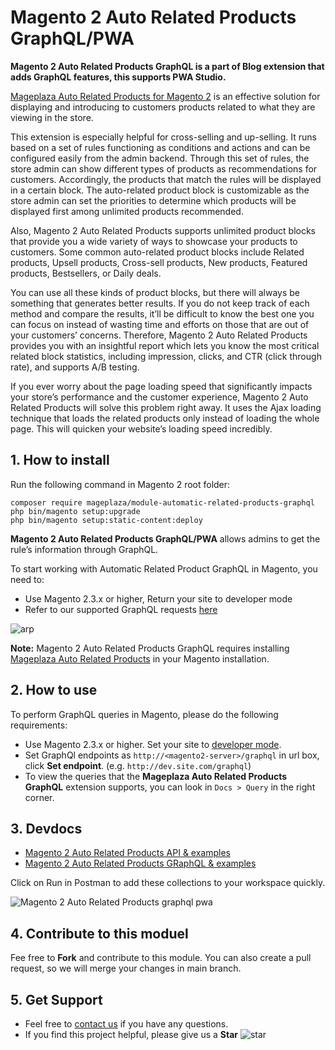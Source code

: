 # Magento 2 Auto Related Products GraphQL/PWA

**Magento 2 Auto Related Products GraphQL is a part of Blog extension that adds GraphQL features, this supports PWA Studio.**

[Mageplaza Auto Related Products for Magento 2](https://www.mageplaza.com/magento-2-automatic-related-products/) is an effective solution for displaying and introducing to customers products related to what they are viewing in the store. 

This extension is especially helpful for cross-selling and up-selling. It runs based on a set of rules functioning as conditions and actions and can be configured easily from the admin backend. Through this set of rules, the store admin can show different types of products as recommendations for customers. Accordingly, the products that match the rules will be displayed in a certain block. The auto-related product block is customizable as the store admin can set the priorities to determine which products will be displayed first among unlimited products recommended. 

Also, Magento 2 Auto Related Products supports unlimited product blocks that provide you a wide variety of ways to showcase your products to customers. Some common auto-related product blocks include Related products, Upsell products, Cross-sell products, New products, Featured products, Bestsellers, or Daily deals. 

You can use all these kinds of product blocks, but there will always be something that generates better results. If you do not keep track of each method and compare the results, it’ll be difficult to know the best one you can focus on instead of wasting time and efforts on those that are out of your customers’ concerns. Therefore, Magento 2 Auto Related Products provides you with an insightful report which lets you know the most critical related block statistics, including impression, clicks, and CTR (click through rate), and supports A/B testing. 

If you ever worry about the page loading speed that significantly impacts your store’s performance and the customer experience, Magento 2 Auto Related Products will solve this problem right away. It uses the Ajax loading technique that loads the related products only instead of loading the whole page. This will quicken your website’s loading speed incredibly. 

## 1. How to install

Run the following command in Magento 2 root folder:

```
composer require mageplaza/module-automatic-related-products-graphql
php bin/magento setup:upgrade
php bin/magento setup:static-content:deploy
```

**Magento 2 Auto Related Products GraphQL/PWA** allows admins to get the rule’s information through GraphQL.

To start working with Automatic Related Product GraphQL in Magento, you need to:

- Use Magento 2.3.x or higher, Return your site to developer mode
- Refer to our supported GraphQL requests [here](https://documenter.getpostman.com/view/10589000/SzfCVSAP?version=latest)

![arp](https://i.imgur.com/5hIdIBg.png)

**Note:** Magento 2 Auto Related Products GraphQL requires installing [Mageplaza Auto Related Products](https://www.mageplaza.com/magento-2-automatic-related-products/) in your Magento installation. 

## 2. How to use

To perform GraphQL queries in Magento, please do the following requirements: 
- Use Magento 2.3.x or higher. Set your site to [developer mode](https://www.mageplaza.com/devdocs/enable-disable-developer-mode-magento-2.html). 
- Set GraphQl endpoints as `http://<magento2-server>/graphql` in url box, click **Set endpoint**. 
(e.g. `http://dev.site.com/graphql`)
- To view the queries that the **Mageplaza Auto Related Products GraphQL** extension supports, you can look in `Docs > Query` in the right corner. 

## 3. Devdocs

- [Magento 2 Auto Related Products API & examples](https://documenter.getpostman.com/view/10589000/SzfCVSAN?version=latest)
- [Magento 2 Auto Related Products GRaphQL & examples](https://documenter.getpostman.com/view/10589000/SzS1T8pe?version=latest)

Click on Run in Postman to add these collections to your workspace quickly. 

![Magento 2 Auto Related Products graphql pwa](https://i.imgur.com/lhsXlUR.gif)

## 4. Contribute to this moduel

Fee free to **Fork** and contribute to this module. You can also create a pull request, so we will merge your changes in main branch. 

## 5. Get Support

- Feel free to [contact us](https://www.mageplaza.com/contact.html) if you have any questions. 
- If you find this project helpful, please give us a **Star** ![star](https://i.imgur.com/S8e0ctO.png)
